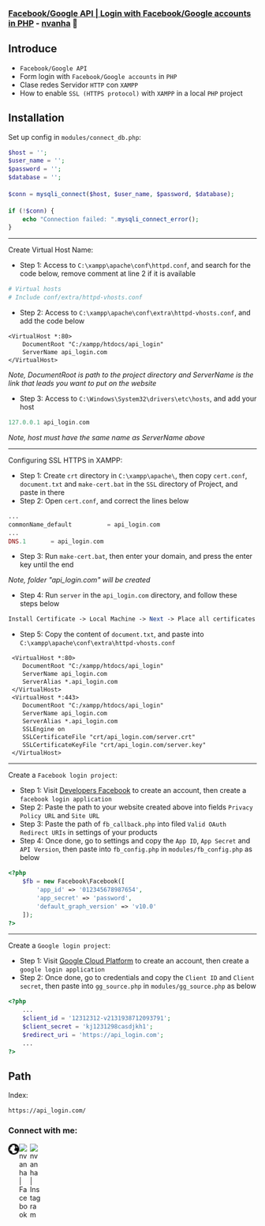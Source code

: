 ### [Facebook/Google API | Login with Facebook/Google accounts in PHP][link] - [nvanha][website] 👋

## Introduce
- `Facebook/Google API`
- Form login with `Facebook/Google accounts` in `PHP`
- Clase redes Servidor `HTTP` con `XAMPP`
- How to enable `SSL (HTTPS protocol)` with `XAMPP` in a local `PHP` project

## Installation
Set up config in `modules/connect_db.php`:
```php
$host = '';
$user_name = '';
$password = '';
$database = '';

$conn = mysqli_connect($host, $user_name, $password, $database);

if (!$conn) {
    echo "Connection failed: ".mysqli_connect_error();
}
```
---
Create Virtual Host Name:
- Step 1: Access to `C:\xampp\apache\conf\httpd.conf`, and search for the code below, remove comment at line 2 if it is available

```php
# Virtual hosts
# Include conf/extra/httpd-vhosts.conf
```
- Step 2: Access to `C:\xampp\apache\conf\extra\httpd-vhosts.conf`, and add the code below

```bath
<VirtualHost *:80>
    DocumentRoot "C:/xampp/htdocs/api_login"
    ServerName api_login.com
</VirtualHost>
```
*Note, DocumentRoot is path to the project directory and ServerName is the link that leads you want to put on the website*

- Step 3: Access to `C:\Windows\System32\drivers\etc\hosts`, and add your host

```php
127.0.0.1 api_login.com
```
*Note, host must have the same name as ServerName above*

---
Configuring SSL HTTPS in XAMPP:
- Step 1: Create `crt` directory in `C:\xampp\apache\`, then copy `cert.conf`, `document.txt` and `make-cert.bat` in the `SSL` directory of Project, and paste in there
- Step 2: Open `cert.conf`, and correct the lines below

```php
...
commonName_default          = api_login.com
...
DNS.1       = api_login.com
```
- Step 3: Run `make-cert.bat`, then enter your domain, and press the enter key until the end

*Note, folder "api_login.com" will be created*
- Step 4: Run `server` in the `api_login.com` directory, and follow these steps below

```php
Install Certificate -> Local Machine -> Next -> Place all certificates in the following store -> Browse -> Trusted Root Certification Authorities -> OK -> Next -> Finish -> OK
```
- Step 5: Copy the content of `document.txt`, and paste into `C:\xampp\apache\conf\extra\httpd-vhosts.conf`

```bath
 <VirtualHost *:80>
    DocumentRoot "C:/xampp/htdocs/api_login"
    ServerName api_login.com
    ServerAlias *.api_login.com
 </VirtualHost>
 <VirtualHost *:443>
    DocumentRoot "C:/xampp/htdocs/api_login"
    ServerName api_login.com
    ServerAlias *.api_login.com
    SSLEngine on
    SSLCertificateFile "crt/api_login.com/server.crt"
    SSLCertificateKeyFile "crt/api_login.com/server.key"
 </VirtualHost>
```
---
Create a `Facebook login project`:
- Step 1: Visit [Developers Facebook][dev_fb] to create an account, then create a `facebook login application`
- Step 2: Paste the path to your website created above into fields `Privacy Policy URL` and `Site URL`
- Step 3: Paste the path of `fb_callback.php` into filed `Valid OAuth Redirect URIs` in settings of your products
- Step 4: Once done, go to settings and copy the `App ID`, `App Secret` and `API Version`, then paste into `fb_config.php` in `modules/fb_config.php` as below

```php
<?php
    $fb = new Facebook\Facebook([
        'app_id' => '012345678987654',
        'app_secret' => 'password',
        'default_graph_version' => 'v10.0'
    ]);
?>
```
---
Create a `Google login project`:
- Step 1: Visit [Google Cloud Platform][dev_gg] to create an account, then create a `google login application`
- Step 2: Once done, go to credentials and copy the `Client ID` and `Client secret`, then paste into `gg_source.php` in `modules/gg_source.php` as below

```php
<?php
    ...
    $client_id = '12312312-v2131938712093791';
    $client_secret = 'kj1231298casdjkh1';
    $redirect_uri = 'https://api_login.com';
    ...
?>
```
## Path

Index:
```path
https://api_login.com/
```

### Connect with me:

[<img align="left" alt="nvanha.com" width="22px" src="https://raw.githubusercontent.com/iconic/open-iconic/master/svg/globe.svg" />][website]
[<img align="left" alt="nvanha | Facebook" width="22px" src="https://cdn.jsdelivr.net/npm/simple-icons@v3/icons/facebook.svg" />][facebook]
[<img align="left" alt="nvanha | Instagram" width="22px" src="https://cdn.jsdelivr.net/npm/simple-icons@v3/icons/instagram.svg" />][instagram]

[website]: https://nvanha.github.io/myweb
[instagram]: https://www.instagram.com/_haa_nguyen
[facebook]: https://www.facebook.com/nvh1120
[link]: https://github.com/nvanha/facebook_google_api_login
[dev_fb]: https://developers.facebook.com/apps/
[dev_gg]: https://console.cloud.google.com/getting-started